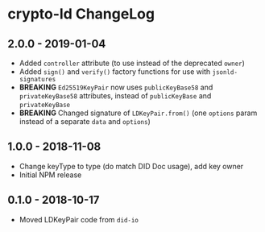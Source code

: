 # crypto-ld ChangeLog

## 2.0.0 - 2019-01-04

- Added `controller` attribute (to use instead of the deprecated `owner`)
- Added `sign()` and `verify()` factory functions for use with `jsonld-signatures`
- **BREAKING** `Ed25519KeyPair` now uses `publicKeyBase58` and `privateKeyBase58`
  attributes, instead of `publicKeyBase` and `privateKeyBase`
- **BREAKING** Changed signature of `LDKeyPair.from()` (one `options` param
  instead of a separate `data` and `options`)

## 1.0.0 - 2018-11-08

- Change keyType to type (do match DID Doc usage), add key owner
- Initial NPM release

## 0.1.0 - 2018-10-17

- Moved LDKeyPair code from `did-io`
